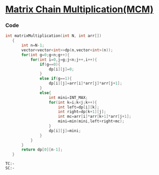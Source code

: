 # [Matrix Chain Multiplication(MCM)](https://practice.geeksforgeeks.org/problems/matrix-chain-multiplication0303/1)

### Code

``` .cpp
int matrixMultiplication(int N, int arr[])
   {
       int n=N-1;
       vector<vector<int>>dp(n,vector<int>(n));
       for(int g=0;g<n;g++){
           for(int i=0,j=g;j<n;j++,i++){
               if(g==0){
                   dp[i][j]=0;
               }
               else if(g==1){
                   dp[i][j]=arr[i]*arr[j]*arr[j+1];
               }
               else{
                   int mini=INT_MAX;
                   for(int k=i;k<j;k++){
                       int left=dp[i][k];
                       int right=dp[k+1][j];
                       int mc=arr[i]*arr[k+1]*arr[j+1];
                       mini=min(mini,left+right+mc);
                   }
                   dp[i][j]=mini;
               }
           }
       }
       return dp[0][n-1];
   }
```

```
TC:-   
SC:-  
```
